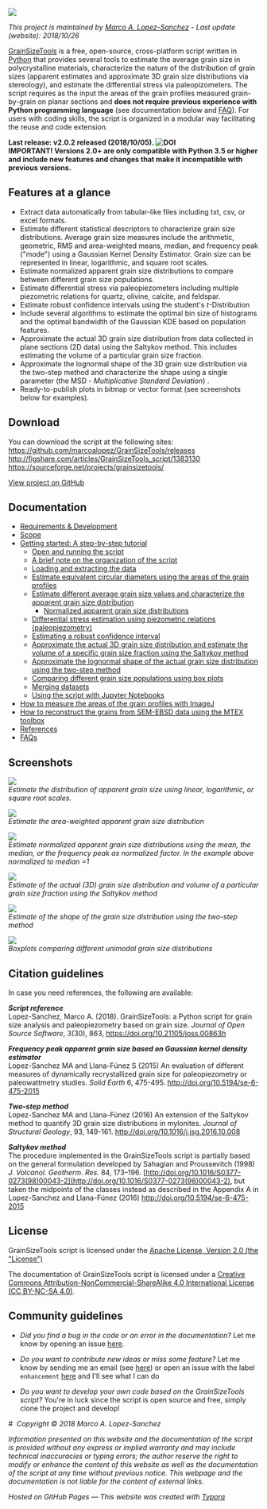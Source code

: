 ![](https://raw.githubusercontent.com/marcoalopez/GrainSizeTools/master/FIGURES/new_header.png)

*This project is maintained by [Marco A. Lopez-Sanchez](https://marcoalopez.github.io/) - Last update (website): 2018/10/26*

[GrainSizeTools](https://doi.org/10.21105/joss.00863) is a free, open-source, cross-platform script written in [Python](https://www.python.org/) that provides several tools to estimate the average grain size in polycrystalline materials, characterize the nature of the distribution of grain sizes (apparent estimates and approximate 3D grain size distributions via stereology), and estimate the differential stress via paleopizometers. The script requires as the input the areas of the grain profiles measured grain-by-grain on planar sections and **does not require previous experience with Python programming language** (see documentation below and [FAQ](https://github.com/marcoalopez/GrainSizeTools/blob/master/DOCS/FAQ.md)). For users with coding skills, the script is organized in a modular way facilitating the reuse and code extension.

**Last release: v2.0.2 released (2018/10/05). ![DOI](http://joss.theoj.org/papers/10.21105/joss.00863/status.svg)  
IMPORTANT! Versions 2.0+ are only compatible with Python 3.5 or higher and include new features and changes that make it incompatible with previous versions.** 


## Features at a glance

- Extract data automatically from tabular-like files including txt, csv, or excel formats.
- Estimate different statistical descriptors to characterize grain size distributions. Average grain size measures include the arithmetic, geometric, RMS and area-weighted means, median, and frequency peak ("mode") using a Gaussian Kernel Density Estimator. Grain size can be represented in linear, logarithmic, and square root scales.
- Estimate normalized apparent grain size distributions to compare between different grain size populations.
- Estimate differential stress via paleopiezometers including multiple piezometric relations for quartz, olivine, calcite, and feldspar.
- Estimate robust confidence intervals using the student's *t*-Distribution
- Include several algorithms to estimate the optimal bin size of histograms and the optimal bandwidth of the Gaussian KDE based on population features.
- Approximate the actual 3D grain size distribution from data collected in plane sections (2D data) using the Saltykov method. This includes estimating the volume of a particular grain size fraction.
- Approximate the lognormal shape of the 3D grain size distribution via the two-step method and characterize the shape using a single parameter (the MSD - *Multiplicative Standard Deviation*) .
- Ready-to-publish plots in bitmap or vector format (see screenshots below for examples).

## Download

You can download the script at the following sites:  
https://github.com/marcoalopez/GrainSizeTools/releases  
http://figshare.com/articles/GrainSizeTools_script/1383130  
https://sourceforge.net/projects/grainsizetools/

[View project on GitHub](https://github.com/marcoalopez/GrainSizeTools)

## Documentation

* [Requirements & Development](https://github.com/marcoalopez/GrainSizeTools/blob/master/DOCS/Requirements.md)
* [Scope](https://github.com/marcoalopez/GrainSizeTools/blob/master/DOCS/Scope.md)
* [Getting started: A step-by-step tutorial](https://github.com/marcoalopez/GrainSizeTools/blob/master/DOCS/brief_tutorial.md)
    - [Open and running the script](https://github.com/marcoalopez/GrainSizeTools/blob/master/DOCS/brief_tutorial.md#open-and-running-the-script)
    - [A brief note on the organization of the script](https://github.com/marcoalopez/GrainSizeTools/blob/master/DOCS/brief_tutorial.md#a-brief-note-on-the-organization-of-the-script)
    - [Loading and extracting the data](https://github.com/marcoalopez/GrainSizeTools/blob/master/DOCS/brief_tutorial.md#loading-and-extracting-the-data)
    - [Estimate equivalent circular diameters using the areas of the grain profiles](https://github.com/marcoalopez/GrainSizeTools/blob/master/DOCS/brief_tutorial.md#estimate-the-equivalent-circular-diameters-from-the-areas-of-the-grain-profiles)
    - [Estimate different average grain size values and characterize the apparent grain size distribution](https://github.com/marcoalopez/GrainSizeTools/blob/master/DOCS/brief_tutorial.md#estimate-different-average-grain-size-values-and-characterize-the-apparent-grain-size-distribution)
      - [Normalized apparent grain size distributions](https://github.com/marcoalopez/GrainSizeTools/blob/master/DOCS/brief_tutorial.md#normalized-apparent-grain-size-distributions)
    - [Differential stress estimation using piezometric relations (paleopiezometry)](https://github.com/marcoalopez/GrainSizeTools/blob/master/DOCS/brief_tutorial.md#differential-stress-estimation-using-piezometric-relations-paleopiezometry)
    - [Estimating a robust confidence interval](https://github.com/marcoalopez/GrainSizeTools/blob/master/DOCS/brief_tutorial.md#estimating-a-robust-confidence-interval)
    - [Approximate the actual 3D grain size distribution and estimate the volume of a specific grain size fraction using the Saltykov method](https://github.com/marcoalopez/GrainSizeTools/blob/master/DOCS/brief_tutorial.md#approximate-the-actual-3d-grain-size-distribution-and-estimate-the-volume-of-a-specific-grain-size-fraction-using-the-saltykov-method)
    - [Approximate the lognormal shape of the actual grain size distribution using the two-step method](https://github.com/marcoalopez/GrainSizeTools/blob/master/DOCS/brief_tutorial.md#approximate-the-lognormal-shape-of-the-actual-grain-size-distribution-using-the-two-step-method)
    - [Comparing different grain size populations using box plots](https://github.com/marcoalopez/GrainSizeTools/blob/master/DOCS/brief_tutorial.md#comparing-different-grain-size-populations-using-box-plots)
    - [Merging datasets](https://github.com/marcoalopez/GrainSizeTools/blob/master/DOCS/brief_tutorial.md#merging-datasets)
    - [Using the script with Jupyter Notebooks](https://github.com/marcoalopez/GrainSizeTools/blob/master/DOCS/brief_tutorial.md#using-the-script-with-jupyter-notebooks)
* [How to measure the areas of the grain profiles with ImageJ](https://github.com/marcoalopez/GrainSizeTools/blob/master/DOCS/imageJ_tutorial.md)
* [How to reconstruct the grains from SEM-EBSD data using the MTEX toolbox](https://github.com/marcoalopez/GrainSizeTools/blob/master/DOCS/ebsd_mtex_tutorial.md)
* [References](https://github.com/marcoalopez/GrainSizeTools/blob/master/DOCS/references.md)
* [FAQs](https://github.com/marcoalopez/GrainSizeTools/blob/master/DOCS/FAQ.md)

## Screenshots

![](https://github.com/marcoalopez/GrainSizeTools/blob/master/FIGURES/diff_scales_tre_web.png?raw=true)  
*Estimate the distribution of apparent grain size using linear, logarithmic, or square root scales.*

![](https://github.com/marcoalopez/GrainSizeTools/blob/master/FIGURES/area_weighted.png?raw=true)  
*Estimate the area-weighted apparent grain size distribution*

![](https://github.com/marcoalopez/GrainSizeTools/blob/master/FIGURES/norm_median.png?raw=true)  
*Estimate normalized apparent grain size distributions using the mean, the median, or the frequency peak as normalized factor. In the example above normalized to median =1*

![](https://github.com/marcoalopez/GrainSizeTools/blob/master/FIGURES/figure_2.png?raw=true)  
*Estimate of the actual (3D) grain size distribution and volume of a particular grain size fraction using the Saltykov method*

![](https://github.com/marcoalopez/GrainSizeTools/blob/master/FIGURES/2step.png?raw=true)   
*Estimate of the shape of the grain size distribution using the two-step method*

![](https://raw.githubusercontent.com/marcoalopez/GrainSizeTools/master/FIGURES/readme05.png)  
*Boxplots comparing different unimodal grain size distributions*

## Citation guidelines

In case you need references, the following are available:

***Script reference***   
Lopez-Sanchez, Marco A. (2018). GrainSizeTools: a Python script for grain size analysis and paleopiezometry based on grain size. *Journal of Open Source Software*, 3(30), 863, https://doi.org/10.21105/joss.00863h

***Frequency peak apparent grain size based on Gaussian kernel density estimator***  
Lopez-Sanchez MA and Llana-Fúnez S (2015) An evaluation of different measures of dynamically recrystallized grain size for paleopiezometry or paleowattmetry studies. *Solid Earth* 6, 475-495. http://doi.org/10.5194/se-6-475-2015

***Two-step method***  
Lopez-Sanchez MA and Llana-Fúnez (2016) An extension of the Saltykov method to quantify 3D grain size distributions in mylonites. *Journal of Structural Geology*, 93, 149-161. http://doi.org/10.1016/j.jsg.2016.10.008

***Saltykov method***  
The procedure implemented in the GrainSizeTools script is partially based on the general formulation developed by Sahagian and Proussevitch (1998) *J. Volcanol. Geotherm. Res.* 84, 173–196. [http://doi.org/10.1016/S0377-0273(98)00043-2](http://doi.org/10.1016/S0377-0273(98)00043-2), but taken the midpoints of the classes instead as described in the Appendix A in Lopez-Sanchez and Llana-Fúnez (2016) http://doi.org/10.5194/se-6-475-2015

## License

GrainSizeTools script is licensed under the [Apache License, Version 2.0 (the "License")](http://www.apache.org/licenses/LICENSE-2.0)

The documentation of GrainSizeTools script is licensed under a [Creative Commons Attribution-NonCommercial-ShareAlike 4.0 International License (CC BY-NC-SA 4.0)](https://creativecommons.org/licenses/by-nc-sa/4.0/). 

## Community guidelines

- *Did you find a bug in the code or an error in the documentation?* Let me know by opening an issue [here](https://github.com/marcoalopez/GrainSizeTools/issues).

- *Do you want to contribute new ideas or miss some feature?* Let me know by sending me an email (see [here](https://github.com/marcoalopez )) or open an issue with the label ``enhancement`` [here](https://github.com/marcoalopez/GrainSizeTools/issues) and I'll see what I can do
- *Do you want to develop your own code based on the GrainSizeTools script?* You're in luck since the script is open source and free, simply clone the project and develop!

# 
*Copyright © 2018 Marco A. Lopez-Sanchez*  

*Information presented on this website and the documentation of the script is provided without any express or implied warranty and may include technical inaccuracies or typing errors; the author reserve the right to modify or enhance the content of this website as well as the documentation of the script at any time without previous notice. This webpage and the documentation is not liable for the content of external links.*  

*Hosted on GitHub Pages — This website was created with [Typora](https://typora.io/)*